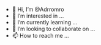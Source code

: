 - 👋 Hi, I’m @Adrromro
- 👀 I’m interested in ...
- 🌱 I’m currently learning ...
- 💞️ I’m looking to collaborate on ...
- 📫 How to reach me ...

<!---
Adrromro/Adrromro is a ✨ special ✨ repository because its `README.md` (this file) appears on your GitHub profile.
You can click the Preview link to take a look at your changes.
--->
